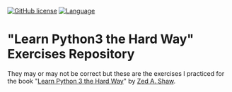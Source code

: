 [![GitHub license](https://img.shields.io/badge/license-MIT-green.svg)](https://raw.githubusercontent.com/lotspaih/dicePy8k/master/LICENSE) [![Language](https://img.shields.io/badge/language-python-blue.svg)](https://www.python.org/)

# "Learn Python3 the Hard Way" Exercises Repository

They may or may not be correct but these are the exercises I practiced for the book "[Learn Python 3 the Hard Way](https://learncodethehardway.org/python/)" by [Zed A. Shaw](https://github.com/zedshaw).
